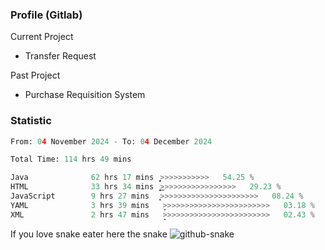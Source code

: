 ### Profile (Gitlab) 

Current Project
-  Transfer Request

Past Project
-  Purchase Requisition System 

### Statistic
<!--START_SECTION:waka-->

```python
From: 04 November 2024 - To: 04 December 2024

Total Time: 114 hrs 49 mins

Java              62 hrs 17 mins  ͎͎͎͎͎͎͎͎͎͎͎͎͎̦>>>>>>>>>>>   54.25 %
HTML              33 hrs 34 mins  ͎͎͎͎͎͎͎͜>>>>>>>>>>>>>>>>>   29.23 %
JavaScript        9 hrs 27 mins   ͎͎͙>>>>>>>>>>>>>>>>>>>>>>   08.24 %
YAML              3 hrs 39 mins   ̞>>>>>>>>>>>>>>>>>>>>>>>>   03.18 %
XML               2 hrs 47 mins   ̝>>>>>>>>>>>>>>>>>>>>>>>>   02.43 %
```

<!--END_SECTION:waka-->

If you love snake eater here the snake 
<picture>
  <source media="(prefers-color-scheme: dark)" srcset="https://github.com/pradana4648/pradana4648/blob/c0566a83ca6ea5f2e46bab00e717c4c82b4b5c4c/github-contribution-grid-snake-dark.svg" />
  <source media="(prefers-color-scheme: light)" srcset="https://github.com/pradana4648/pradana4648/blob/c0566a83ca6ea5f2e46bab00e717c4c82b4b5c4c/github-contribution-grid-snake.svg" />
  <img alt="github-snake" src="https://github.com/pradana4648/pradana4648/blob/c0566a83ca6ea5f2e46bab00e717c4c82b4b5c4c/github-contribution-grid-snake.svg" />
</picture>
